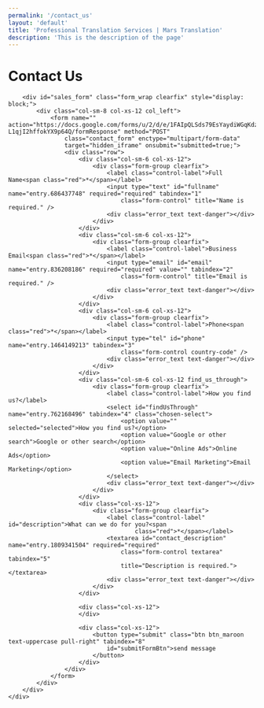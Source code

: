 ```yaml
---
permalink: '/contact_us'
layout: 'default'
title: 'Professional Translation Services | Mars Translation'
description: 'This is the description of the page'
---
```


<link rel="stylesheet" href="/assets/v3/css/contact-us.css">

<div class="content_web contact_page">
    <div class="container less_width">
        <div class="contact_head clearfix text-center">
            <div class="text_row">
                <h1 class="text-uppercase heading">Contact Us <i class="icon_envelope">&nbsp;</i></h1>
            </div>
        </div>

        <div id="sales_form" class="form_wrap clearfix" style="display: block;">
            <div class="col-sm-8 col-xs-12 col_left">
                <form name="" action="https://docs.google.com/forms/u/2/d/e/1FAIpQLSds79EsYaydiWGqKdzq3JuFuWNo0hj-L1qjI2hffokYX9p64Q/formResponse" method="POST"
                    class="contact_form" enctype="multipart/form-data"
                    target="hidden_iframe" onsubmit="submitted=true;">
                    <div class="row">
                        <div class="col-sm-6 col-xs-12">
                            <div class="form-group clearfix">
                                <label class="control-label">Full Name<span class="red">*</span></label>
                                <input type="text" id="fullname" name="entry.686437748" required="required" tabindex="1"
                                    class="form-control" title="Name is required." />
                                <div class="error_text text-danger"></div>
                            </div>
                        </div>
                        <div class="col-sm-6 col-xs-12">
                            <div class="form-group clearfix">
                                <label class="control-label">Business Email<span class="red">*</span></label>
                                <input type="email" id="email" name="entry.836208186" required="required" value="" tabindex="2"
                                    class="form-control" title="Email is required." />
                                <div class="error_text text-danger"></div>
                            </div>
                        </div>
                        <div class="col-sm-6 col-xs-12">
                            <div class="form-group clearfix">
                                <label class="control-label">Phone<span class="red">*</span></label>
                                <input type="tel" id="phone" name="entry.1464149213" tabindex="3"
                                    class="form-control country-code" />
                                <div class="error_text text-danger"></div>
                            </div>
                        </div>
                        <div class="col-sm-6 col-xs-12 find_us_through">
                            <div class="form-group clearfix">
                                <label class="control-label">How you find us?</label>
                                <select id="findUsThrough" name="entry.762168496" tabindex="4" class="chosen-select">
                                    <option value="" selected="selected">How you find us?</option>
                                    <option value="Google or other search">Google or other search</option>
                                    <option value="Online Ads">Online Ads</option>
                                    <option value="Email Marketing">Email Marketing</option>
                                </select>
                                <div class="error_text text-danger"></div>
                            </div>
                        </div>
                        <div class="col-xs-12">
                            <div class="form-group clearfix">
                                <label class="control-label" id="description">What can we do for you?<span
                                        class="red">*</span></label>
                                <textarea id="contact_description" name="entry.1809341504" required="required"
                                    class="form-control textarea" tabindex="5"
                                    title="Description is required."></textarea>
                                <div class="error_text text-danger"></div>
                            </div>
                        </div>

                        <div class="col-xs-12">
                        </div>

                        <div class="col-xs-12">
                            <button type="submit" class="btn btn_maroon text-uppercase pull-right" tabindex="8"
                                id="submitFormBtn">send message
                            </button>
                        </div>
                    </div>
                </form>
            </div>
        </div>
    </div>
</div>

<script type="text/javascript">var submitted=false;</script>
<iframe name="hidden_iframe" id="hidden_iframe" style="display:none;" 
onload="if(submitted) {window.location='/thank_you';}"></iframe>